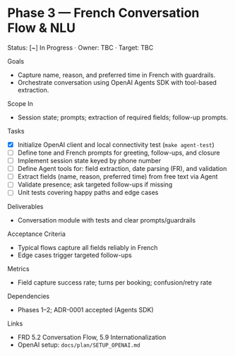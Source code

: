 # Phase 3 — French Conversation Flow & NLU

Status: [~] In Progress · Owner: TBC · Target: TBC

Goals
- Capture name, reason, and preferred time in French with guardrails.
 - Orchestrate conversation using OpenAI Agents SDK with tool-based extraction.

Scope In
- Session state; prompts; extraction of required fields; follow-up prompts.

Tasks
- [x] Initialize OpenAI client and local connectivity test (`make agent-test`)
- [ ] Define tone and French prompts for greeting, follow-ups, and closure
- [ ] Implement session state keyed by phone number
- [ ] Define Agent tools for: field extraction, date parsing (FR), and validation
- [ ] Extract fields (name, reason, preferred time) from free text via Agent
- [ ] Validate presence; ask targeted follow-ups if missing
- [ ] Unit tests covering happy paths and edge cases

Deliverables
- Conversation module with tests and clear prompts/guardrails

Acceptance Criteria
- Typical flows capture all fields reliably in French
- Edge cases trigger targeted follow-ups

Metrics
- Field capture success rate; turns per booking; confusion/retry rate

Dependencies
- Phases 1–2; ADR-0001 accepted (Agents SDK)

Links
- FRD 5.2 Conversation Flow, 5.9 Internationalization
 - OpenAI setup: `docs/plan/SETUP_OPENAI.md`
